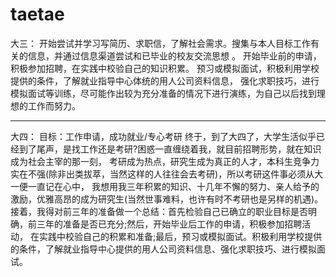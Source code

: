 # taetae

大三：
开始尝试并学习写简历、求职信，了解社会需求。搜集与本人目标工作有关的信息，并通过信息渠道尝试和已毕业的校友交流思想 。
开始毕业前的申请，积极参加招聘，在实践中校验自己的知识积累。
预习或模拟面试，积极利用学校提供的条件，了解就业指导中心体统的用人公司资料信息，
强化求职技巧，进行模拟面试等训练，尽可能作出较为充分准备的情况下进行演练，为自己以后找到理想的工作而努力。
***


大四：
目标：工作申请，成功就业/专心考研
终于，到了大四了，大学生活似乎已经到了尾声，是找工作还是考研?困惑一直缠绕着我，就目前招聘形势，就在知识成为社会主宰的那一刻，
考研成为热点，研究生成为真正的人才，本科生竞争力实在不强(除非出类拔萃，当然这样的人往往会去考研)，所以考研这件事必须从大一便一直记在心中，
我想用我三年积累的知识、十几年不懈的努力、亲人给予的激励，优雅高昂的成为研究生(当然世事难料，也许有时不考研也是另样的机遇)。
接着，我得对前三年的准备做一个总结：首先检验自己已确立的职业目标是否明确，前三年的准备是否已充分;然后，开始毕业后工作的申请，积极参加招聘活动，
在实践中校验自己的积累和准备;最后，预习或模拟面试。积极利用学校提供的条件，了解就业指导中心提供的用人公司资料信息、强化求职技巧、进行模拟面试。
